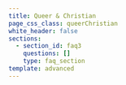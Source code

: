 ```yaml
---
title: Queer & Christian
page_css_class: queerChristian
white_header: false
sections:
  - section_id: faq3
    questions: []
    type: faq_section
template: advanced
---
```

